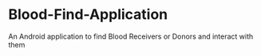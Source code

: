 # Blood-Find-Application
An Android application to find Blood Receivers or Donors and interact with them
